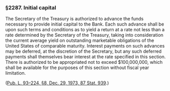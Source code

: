 ### §2287. Initial capital ###

The Secretary of the Treasury is authorized to advance the funds necessary to provide initial capital to the Bank. Each such advance shall be upon such terms and conditions as to yield a return at a rate not less than a rate determined by the Secretary of the Treasury, taking into consideration the current average yield on outstanding marketable obligations of the United States of comparable maturity. Interest payments on such advances may be deferred, at the discretion of the Secretary, but any such deferred payments shall themselves bear interest at the rate specified in this section. There is authorized to be appropriated not to exceed $100,000,000, which shall be available for the purposes of this section without fiscal year limitation.

([Pub. L. 93–224, §8, Dec. 29, 1973, 87 Stat. 939](/statviewer.htm?volume=87&page=939).)
